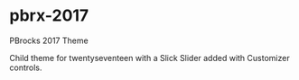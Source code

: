 # pbrx-2017
PBrocks 2017 Theme

Child theme for twentyseventeen with a Slick Slider added with Customizer controls.